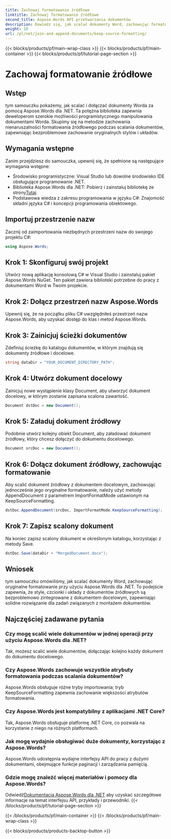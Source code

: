```yaml
---
title: Zachowaj formatowanie źródłowe
linktitle: Zachowaj formatowanie źródłowe
second_title: Aspose.Words API przetwarzania dokumentów
description: Dowiedz się, jak scalać dokumenty Word, zachowując formatowanie, korzystając z Aspose.Words dla .NET. Idealne dla programistów, którzy chcą zautomatyzować zadania związane z montażem dokumentów.
weight: 10
url: /pl/net/join-and-append-documents/keep-source-formatting/
---
```


{{< blocks/products/pf/main-wrap-class >}}
{{< blocks/products/pf/main-container >}}
{{< blocks/products/pf/tutorial-page-section >}}

# Zachowaj formatowanie źródłowe

## Wstęp

tym samouczku pokażemy, jak scalać i dołączać dokumenty Worda za pomocą Aspose.Words dla .NET. Ta potężna biblioteka zapewnia deweloperom szerokie możliwości programistycznego manipulowania dokumentami Worda. Skupimy się na metodzie zachowania nienaruszalności formatowania źródłowego podczas scalania dokumentów, zapewniając bezproblemowe zachowanie oryginalnych stylów i układów.

## Wymagania wstępne

Zanim przejdziesz do samouczka, upewnij się, że spełnione są następujące wymagania wstępne:

- Środowisko programistyczne: Visual Studio lub dowolne środowisko IDE obsługujące programowanie .NET.
-  Biblioteka Aspose.Words dla .NET: Pobierz i zainstaluj bibliotekę ze strony[Tutaj](https://releases.aspose.com/words/net/).
- Podstawowa wiedza z zakresu programowania w języku C#: Znajomość składni języka C# i koncepcji programowania obiektowego.

## Importuj przestrzenie nazw

Zacznij od zaimportowania niezbędnych przestrzeni nazw do swojego projektu C#:

```csharp
using Aspose.Words;
```

## Krok 1: Skonfiguruj swój projekt

Utwórz nową aplikację konsolową C# w Visual Studio i zainstaluj pakiet Aspose.Words NuGet. Ten pakiet zawiera biblioteki potrzebne do pracy z dokumentami Word w Twoim projekcie.

## Krok 2: Dołącz przestrzeń nazw Aspose.Words

Upewnij się, że na początku pliku C# uwzględniłeś przestrzeń nazw Aspose.Words, aby uzyskać dostęp do klas i metod Aspose.Words.

## Krok 3: Zainicjuj ścieżki dokumentów

Zdefiniuj ścieżkę do katalogu dokumentów, w którym znajdują się dokumenty źródłowe i docelowe.

```csharp
string dataDir = "YOUR_DOCUMENT_DIRECTORY_PATH";
```

## Krok 4: Utwórz dokument docelowy

Zainicjuj nowe wystąpienie klasy Document, aby utworzyć dokument docelowy, w którym zostanie zapisana scalona zawartość.

```csharp
Document dstDoc = new Document();
```

## Krok 5: Załaduj dokument źródłowy

Podobnie utwórz kolejny obiekt Document, aby załadować dokument źródłowy, który chcesz dołączyć do dokumentu docelowego.

```csharp
Document srcDoc = new Document();
```

## Krok 6: Dołącz dokument źródłowy, zachowując formatowanie

Aby scalić dokument źródłowy z dokumentem docelowym, zachowując jednocześnie jego oryginalne formatowanie, należy użyć metody AppendDocument z parametrem ImportFormatMode ustawionym na KeepSourceFormatting.

```csharp
dstDoc.AppendDocument(srcDoc, ImportFormatMode.KeepSourceFormatting);
```

## Krok 7: Zapisz scalony dokument

Na koniec zapisz scalony dokument w określonym katalogu, korzystając z metody Save.

```csharp
dstDoc.Save(dataDir + "MergedDocument.docx");
```

## Wniosek

tym samouczku omówiliśmy, jak scalać dokumenty Word, zachowując oryginalne formatowanie przy użyciu Aspose.Words dla .NET. To podejście zapewnia, że style, czcionki i układy z dokumentów źródłowych są bezproblemowo zintegrowane z dokumentem docelowym, zapewniając solidne rozwiązanie dla zadań związanych z montażem dokumentów.

## Najczęściej zadawane pytania

### Czy mogę scalić wiele dokumentów w jednej operacji przy użyciu Aspose.Words dla .NET?
Tak, możesz scalić wiele dokumentów, dołączając kolejno każdy dokument do dokumentu docelowego.

### Czy Aspose.Words zachowuje wszystkie atrybuty formatowania podczas scalania dokumentów?
Aspose.Words obsługuje różne tryby importowania; tryb KeepSourceFormatting zapewnia zachowanie większości atrybutów formatowania.

### Czy Aspose.Words jest kompatybilny z aplikacjami .NET Core?
Tak, Aspose.Words obsługuje platformę .NET Core, co pozwala na korzystanie z niego na różnych platformach.

### Jak mogę wydajnie obsługiwać duże dokumenty, korzystając z Aspose.Words?
Aspose.Words udostępnia wydajne interfejsy API do pracy z dużymi dokumentami, obejmujące funkcje paginacji i zarządzania pamięcią.

### Gdzie mogę znaleźć więcej materiałów i pomocy dla Aspose.Words?
 Odwiedź[Dokumentacja Aspose.Words dla .NET](https://reference.aspose.com/words/net/) aby uzyskać szczegółowe informacje na temat interfejsu API, przykłady i przewodniki.
{{< /blocks/products/pf/tutorial-page-section >}}

{{< /blocks/products/pf/main-container >}}
{{< /blocks/products/pf/main-wrap-class >}}

{{< blocks/products/products-backtop-button >}}
